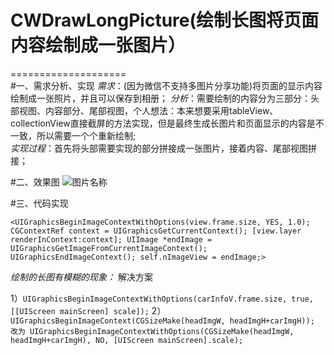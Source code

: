 # CWDrawLongPicture(绘制长图将页面内容绘制成一张图片）
====================<br>
#一、需求分析、实现
*需求*：(因为微信不支持多图片分享功能)将页面的显示内容绘制成一张照片，并且可以保存到相册；
*分析*：需要绘制的内容分为三部分：头部视图、内容部分、尾部视图，个人想法：本来想要采用tableView、collectionView直接截屏的方法实现，但是最终生成长图片和页面显示的内容是不一致，所以需要一个个重新绘制;<br>
*实现过程*：首先将头部需要实现的部分拼接成一张图片，接着内容、尾部视图拼接；


#二、效果图
![图片名称]()


#三、代码实现

`<UIGraphicsBeginImageContextWithOptions(view.frame.size, YES, 1.0);
CGContextRef context = UIGraphicsGetCurrentContext();
[view.layer renderInContext:context];
UIImage *endImage =     UIGraphicsGetImageFromCurrentImageContext();
UIGraphicsEndImageContext();
self.nImageView = endImage;>`


*绘制的长图有模糊的现象：* 解决方案

1）`UIGraphicsBeginImageContextWithOptions(carInfoV.frame.size, true, [[UIScreen mainScreen] scale]);`
2）`UIGraphicsBeginImageContext(CGSizeMake(headImgW, headImgH+carImgH));
改为
UIGraphicsBeginImageContextWithOptions(CGSizeMake(headImgW, headImgH+carImgH), NO, [UIScreen mainScreen].scale);`





